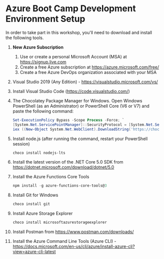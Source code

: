 # Azure Boot Camp Development Environment Setup

In order to take part in this workshop, you'll need to download and install the following tools.

1. **New Azure Subscription**
    1. Use or create a personal Microsoft Account (MSA) at https://signup.live.com
    2. Create a free Azure subscription at https://azure.microsoft.com/free/
    3. Create a free Azure DevOps organization  associated with your MSA

2. Visual Studio 2019 (Any Edition) - <https://visualstudio.microsoft.com/vs/>
3. Install Visual Studio Code (https://code.visualstudio.com/)
4. The Chocolatey Package Manager for Windows. Open Windows PowerShell (as an Administrator) or PowerShell Core (V6 or V7) and paste the following command:

    ``` PowerShell
    Set-ExecutionPolicy Bypass -Scope Process -Force; `
    [System.Net.ServicePointManager]::SecurityProtocol = [System.Net.ServicePointManager]::SecurityProtocol -bor 3072; `
    iex ((New-Object System.Net.WebClient).DownloadString('https://chocolatey.org/install.ps1'))
    ```

5. Install node.js (after running the command, restart your PowerShell session)

    ```PowerShell
    choco install nodejs-lts
    ```
 
6. Install the latest version of the .NET Core 5.0 SDK from <https://dotnet.microsoft.com/download/dotnet/5.0>
7. Install the Azure Functions Core Tools

    ```PowerShell
    npm install -g azure-functions-core-tools@3
    ```

8. Install Git for Windows

    ```PowerShell
    choco install git
    ```

9. Install Azure Storage Explorer

    ```PowerShell
    choco install microsoftazurestorageexplorer
    ```

10. Install Postman from <https://www.postman.com/downloads/>
    
11. Install the Azure Command Line Tools (Azure CLI) - <https://docs.microsoft.com/en-us/cli/azure/install-azure-cli?view=azure-cli-latest>

